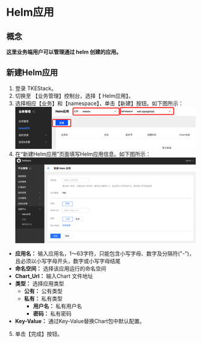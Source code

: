 # Helm应用

## 概念
**这里业务端用户可以管理通过 helm 创建的应用。**

## 新建Helm应用 
  1. 登录 TKEStack。
  2. 切换至 【业务管理】控制台，选择【 Helm应用】。
  3. 选择相应【业务】和【namespace】，单击【新建】按钮。如下图所示：
      ![新建Helm](../../../../../images/新建Helm.png)
  4. 在“新建Helm应用”页面填写Helm应用信息。如下图所示：
      ![新建Helm应用](../../../../../images/新建Helm应用.png)
   + **应用名：** 输入应用名，1～63字符，只能包含小写字母、数字及分隔符("-")，且必须以小写字母开头，数字或小写字母结尾
   + **命名空间：** 选择该应用运行的命名空间
   + **Chart_Url：** 输入Chart 文件地址
   + **类型：** 选择应用类型
     + **公有：** 公有类型
     + **私有：** 私有类型
       + **用户名：** 私有用户名
       + **密码：** 私有密码
   + **Key-Value：** 通过Key-Value替换Chart包中默认配置。
  5. 单击【完成】按钮。
